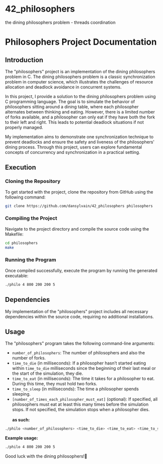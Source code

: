 # 42_philosophers
the dining philosophers problem - threads coordination

# Philosophers Project Documentation

## Introduction

The "philosophers" project is an implementation of the dining philosophers problem in C. The dining philosophers problem is a classic synchronization problem in computer science, which illustrates the challenges of resource allocation and deadlock avoidance in concurrent systems.

In this project, I provide a solution to the dining philosophers problem using C programming language. The goal is to simulate the behavior of philosophers sitting around a dining table, where each philosopher alternates between thinking and eating. However, there is a limited number of forks available, and a philosopher can only eat if they have both the fork to their left and right. This leads to potential deadlock situations if not properly managed.

My implementation aims to demonstrate one synchronization technique to prevent deadlocks and ensure the safety and liveness of the philosophers' dining process. Through this project, users can explore fundamental concepts of concurrency and synchronization in a practical setting.

## Execution

### Cloning the Repository

To get started with the project, clone the repository from GitHub using the following command:

```bash
git clone https://github.com/dansylvain/42_philosophers philosophers
```

### Compiling the Project

Navigate to the project directory and compile the source code using the Makefile:
```bash
cd philosophers
make
```
### Running the Program
Once compiled successfully, execute the program by running the generated executable:
```bash
./philo 4 800 200 200 5
```

## Dependencies
My implementation of the "philosophers" project includes all necessary dependencies within the source code, requiring no additional installations.

## Usage
The "philosophers" program takes the following command-line arguments:

- `number_of_philosophers`: The number of philosophers and also the number of forks.
- `time_to_die` (in milliseconds): If a philosopher hasn’t started eating within `time_to_die` milliseconds since the beginning of their last meal or the start of the simulation, they die.
- `time_to_eat` (in milliseconds): The time it takes for a philosopher to eat. During this time, they must hold two forks.
- `time_to_sleep` (in milliseconds): The time a philosopher spends sleeping.
- `[number_of_times_each_philosopher_must_eat]` (optional): If specified, all philosophers must eat at least this many times before the simulation stops. If not specified, the simulation stops when a philosopher dies. <br><br>
**as such:**
```bash
./philo <number_of_philosophers> <time_to_die> <time_to_eat> <time_to_sleep> [number_of_times_each_philosopher_must_eat]
```
**Example usage:**

```bash
./philo 4 800 200 200 5
```

Good luck with the dining philosophers!🍝
